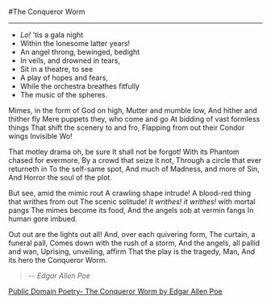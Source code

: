 #The Conqueror Worm
* * *
- _Lo!_ 'tis a gala night
- Within the lonesome latter years!
- An angel throng, bewinged, bedight
- In veils, and drowned in tears,
- Sit in a theatre, to see
- A play of hopes and fears,
- While the orchestra breathes fitfully
- The music of the spheres.

Mimes, in the form of God on high,
Mutter and mumble low,
And hither and thither fly 
Mere puppets they, who come and go
At bidding of vast formless things
That shift the scenery to and fro,
Flapping from out their Condor wings
Invisible Wo!

That motley drama oh, be sure
It shall not be forgot!
With its Phantom chased for evermore,
By a crowd that seize it not,
Through a circle that ever returneth in
To the self-same spot,
And much of Madness, and more of Sin,
And Horror the soul of the plot.

But see, amid the mimic rout
A crawling shape intrude!
A blood-red thing that writhes from out
The scenic solitude!
_It writhes! it writhes!_ with mortal pangs
The mimes become its food,
And the angels sob at vermin fangs
In human gore imbued.

Out out are the lights out all!
And, over each quivering form,
The curtain, a funeral pall,
Comes down with the rush of a storm,
And the angels, all pallid and wan,
Uprising, unveiling, affirm
That the play is the tragedy, Man,
And its hero the Conqueror Worm.

> -- *Edgar Allen Poe*

[Public Domain Poetry- The Conqueror Worm by Edgar Allen Poe](http://www.public-domain-poetry.com/edgar-allan-poe/conqueror-worm-1741)
